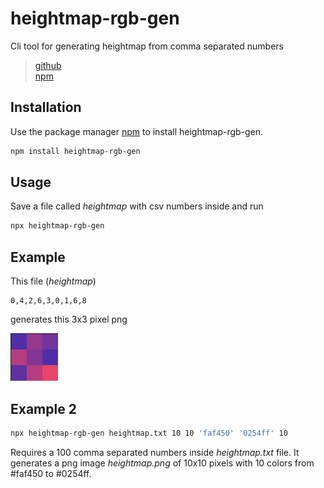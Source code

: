# heightmap-rgb-gen

Cli tool for generating heightmap from comma separated numbers

> [github](https://www.npmjs.com/package/heightmap-rgb-gen)  
> [npm](https://www.npmjs.com/package/heightmap-rgb-gen)

## Installation

Use the package manager [npm](https://www.npmjs.com/) to install heightmap-rgb-gen.

```bash
npm install heightmap-rgb-gen
```

## Usage

Save a file called *heightmap* with csv numbers inside and run

```bash
npx heightmap-rgb-gen
```

## Example
This file (*heightmap*)
```node
0,4,2,6,3,0,1,6,8
```
generates this 3x3 pixel png  
  
![alt text](https://github.com/PaperPesto/heightmap-rgb-gen/blob/main/heightmap.preview.png)

## Example 2
```bash
npx heightmap-rgb-gen heightmap.txt 10 10 'faf450' '0254ff' 10
```
Requires a 100 comma separated numbers inside *heightmap.txt* file. It generates a png image *heightmap.png* of 10x10 pixels with 10 colors from #faf450 to #0254ff.
